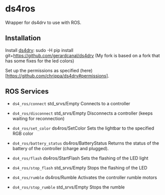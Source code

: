 # ds4ros
Wrapper for ds4drv to use with ROS.

## Installation
Install [ds4drv](https://github.com/chrippa/ds4drv): sudo -H pip install git+https://github.com/gerardcanal/ds4drv (My fork is based on a fork that has some fixes for the led colors)

Set up the permissions as specified (here)[https://github.com/chrippa/ds4drv#permissions].

## ROS Services
- `ds4_ros/connect`
std_srvs/Empty
Connects to a controller

- `ds4_ros/disconnect`
std_srvs/Empty
Disconnects a controller (keeps waiting for reconnection)

- `ds4_ros/set_color`
ds4ros/SetColor
Sets the lightbar to the specified RGB color

- `ds4_ros/battery_status`
ds4ros/BatteryStatus
Returns the status of the battery of the controller (charge and plugged).

- `ds4_ros/flash`
ds4ros/StartFlash
Sets the flashing of the LED light

- `ds4_ros/stop_flash`
std_srvs/Empty
Stops the flashing of the LED

- `ds4_ros/rumble`
ds4ros/Rumble
Activates the controller rumble motors

- `ds4_ros/stop_rumble`
std_srvs/Empty
Stops the rumble

